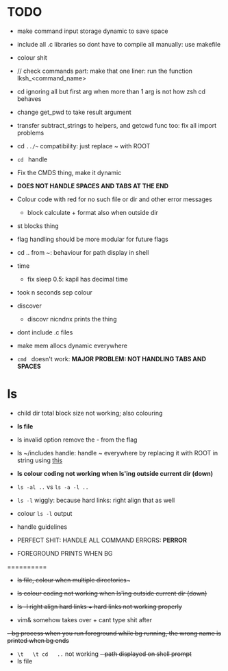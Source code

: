 # TODO
- make command input storage dynamic to save space
- include all .c libraries so dont have to compile all manually: use makefile
- colour shit
- // check commands part: make that one liner: run the function lksh_<command_name>
- cd ignoring all but first arg when more than 1 arg is not how zsh cd behaves
- change get_pwd to take result argument
- transfer subtract_strings to helpers, and getcwd func too: fix all import problems
- cd `../~` compatibility: just replace ~ with ROOT
- `cd ` handle
- Fix the CMDS thing, make it dynamic
- **DOES NOT HANDLE SPACES AND TABS AT THE END**
- Colour code with red for no such file or dir and other error messages
  - block calculate + format also when outside dir
- st blocks thing
- flag handling should be more modular for future flags
- cd .. from ~: behaviour for path display in shell

- time
  - fix sleep 0.5: kapil has decimal time

- took n seconds sep colour

- discover
  - discovr nicndnx prints the thing

- dont include .c files
- make mem allocs dynamic everywhere
- `cmd ` doesn't work: **MAJOR PROBLEM: NOT HANDLING TABS AND SPACES**
# ls
  - child dir total block size not working; also colouring
  - **ls file**
  - ls invalid option remove the - from the flag
  - ls ~/includes handle: handle ~ everywhere by replacing it with ROOT in string using [this](https://stackoverflow.com/questions/32496497/standard-function-to-replace-character-or-substring-in-a-char-array)
  - **ls colour coding not working when ls'ing outside current dir (down)**
  - `ls -al ..` vs `ls -a -l ..`
  - `ls -l` wiggly: because hard links: right align that as well
  - colour `ls -l` output

- handle guidelines
- PERFECT SHIT: HANDLE ALL COMMAND ERRORS: **PERROR**
- FOREGROUND PRINTS WHEN BG

==========

- ~~ls file, colour when multiple directories~~~
- ~~ls colour coding not working when ls'ing outside current dir (down)~~
- ~~ls -l right align hard links + hard links not working properly~~

- vim& somehow takes over + cant type shit after

~~- bg process when you run foreground while bg running, the wrong name is printed when bg ends~~
- `\t   \t cd   ..` not working
~~- path displayed on shell prompt~~
- ls file
